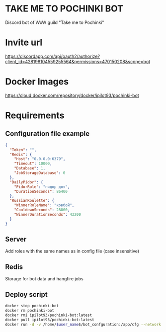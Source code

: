 # TAKE ME TO POCHINKI BOT #
Discord bot of WoW guild "Take me to Pochinki"

# Invite url
https://discordapp.com/api/oauth2/authorize?client_id=428198104559255564&permissions=470150208&scope=bot

# Docker Images
https://cloud.docker.com/repository/docker/ipilot93/pochinki-bot

# Requirements
## Configuration file example
```json
{
  "Token": "",
  "Redis": {
    "Host": "0.0.0.0:6379",
    "Timeout": 10000,
    "Database": 1,
    "JobStorageDatabase": 0
  },
  "DailyPidor": {
    "PidorRole": "пидор дня",
    "DurationSeconds": 86400
  },
  "RussianRoulette": {
    "WinnerRoleName": "ковбой",
    "CooldownSeconds": 28800,
    "WinnerDurationSeconds": 43200
  }
}
```
## Server
Add roles with the same names as in config file (case insensitive)

## Redis 
Storage for bot data and hangfire jobs

## Deploy script
```sh
docker stop pochinki-bot
docker rm pochinki-bot
docker rmi ipilot93/pochinki-bot:latest
docker pull ipilot93/pochinki-bot:latest
docker run -d -v /home/$user_name$/bot_confguration:/app/cfg --network $network$ --name pochinki-bot ipilot93/pochinki-bot:latest --c cfg/config.json
```
